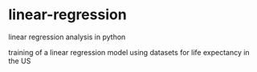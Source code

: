 # linear-regression
linear regression analysis in python

training of a linear regression model using datasets for life expectancy in the US

